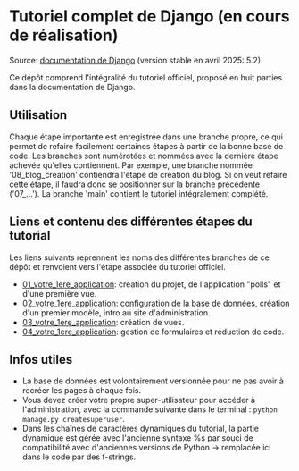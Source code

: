 # Tutoriel complet de Django (en cours de réalisation)
Source: [documentation de Django](https://docs.djangoproject.com/fr/5.2/)
(version stable en avril 2025: 5.2).

Ce dépôt comprend l'intégralité du tutoriel officiel, proposé en huit parties dans la documentation
de Django.

## Utilisation
Chaque étape importante est enregistrée dans une branche propre, ce qui permet de refaire 
facilement certaines étapes à partir de la bonne base de code. Les branches sont numérotées 
et nommées avec la dernière étape achevée qu'elles contiennent. Par exemple, une branche nommée 
'08_blog_creation' contiendra l'étape de création du blog. Si on veut refaire cette étape, il
faudra donc se positionner sur la branche précédente ('07_...'). La branche 'main' contient 
le tutoriel intégralement complété.

## Liens et contenu des différentes étapes du tutorial
Les liens suivants reprennent les noms des différentes branches de ce dépôt et 
renvoient vers l'étape associée du tutoriel officiel.
- [01_votre_1ere_application](https://docs.djangoproject.com/fr/5.2/intro/tutorial01/): 
création du projet, de l'application "polls" et d'une première vue.
- [02_votre_1ere_application](/https://docs.djangoproject.com/fr/5.2/intro/tutorial02/): 
configuration de la base de données, création d'un premier modèle, intro au site d'administration.
- [03_votre_1ere_application](https://docs.djangoproject.com/fr/5.2/intro/tutorial03/): 
création de vues.
- [04_votre_1ere_application](https://docs.djangoproject.com/fr/5.2/intro/tutorial04/): 
gestion de formulaires et réduction de code.

## Infos utiles
- La base de données est volontairement versionnée pour ne pas avoir à recréer les pages 
à chaque fois.
- Vous devez créer votre propre super-utilisateur pour accéder à l'administration, 
avec la commande suivante dans le terminal : `python manage.py createsuperuser`.
- Dans les chaînes de caractères dynamiques du tutorial, la partie dynamique est gérée
avec l'ancienne syntaxe %s par souci de compatibilité avec d'anciennes versions de Python
→ remplacée ici dans le code par des f-strings.
